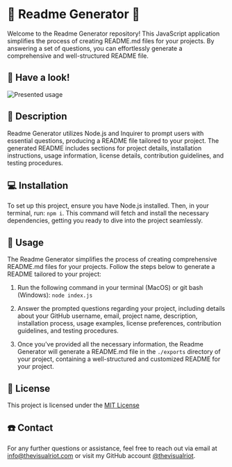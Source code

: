 # 📄 Readme Generator 📄

Welcome to the Readme Generator repository! This JavaScript application simplifies the process of creating README.md files for your projects. By answering a set of questions, you can effortlessly generate a comprehensive and well-structured README file.

## 👀 Have a look!

![Presented usage](./assets/presentation.gif)

## 📝 Description

Readme Generator utilizes Node.js and Inquirer to prompt users with essential questions, producing a README file tailored to your project. The generated README includes sections for project details, installation instructions, usage information, license details, contribution guidelines, and testing procedures.

## 💻 Installation

To set up this project, ensure you have Node.js installed. Then, in your terminal, run: `npm i`. This command will fetch and install the necessary dependencies, getting you ready to dive into the project seamlessly.


## 🍴 Usage

The Readme Generator simplifies the process of creating comprehensive README.md files for your projects. Follow the steps below to generate a README tailored to your project:

1. Run the following command in your terminal (MacOS) or git bash (Windows): `node index.js`

2. Answer the prompted questions regarding your project, including details about your GitHub username, email, project name, description, installation process, usage examples, license preferences, contribution guidelines, and testing procedures.

3. Once you've provided all the necessary information, the Readme Generator will generate a README.md file in the `./exports` directory of your project, containing a well-structured and customized README for your project.

## 📜 License

This project is licensed under the [MIT License](https://choosealicense.com/licenses/mit/)

## ☎️ Contact

For any further questions or assistance, feel free to reach out via email at info@thevisualriot.com or visit my GitHub account [@thevisualriot](https://www.github.com/thevisualriot).
